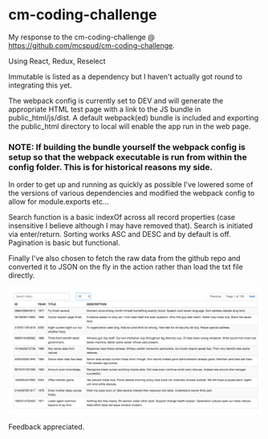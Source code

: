 # cm-coding-challenge

My response to the cm-coding-challenge @ https://github.com/mcspud/cm-coding-challenge.

Using React, Redux, Reselect

Immutable is listed as a dependency but I haven't actually got round to integrating this yet.

The webpack config is currently set to DEV and will generate the appropriate HTML test page with a link to the JS bundle in public_html/js/dist.  A default webpack(ed) bundle is included and exporting the public_html directory to local will enable the app run in the web page.

### NOTE: If building the bundle yourself the webpack config is setup so that the webpack executable is run from within the config folder.  This is for historical reasons my side.

In order to get up and running as quickly as possible I've lowered some of the versions of various dependencies and modified the webpack config to allow for module.exports etc...

Search function is a basic indexOf across all record properties (case insensitive I believe although I may have removed that).  Search is initiated via enter/return.  Sorting works ASC and DESC and by default is off.  Pagination is basic but functional.

Finally I've also chosen to fetch the raw data from the github repo and converted it to JSON on the fly in the action rather than load the txt file directly.

![Screen](/public_html/screenshot.png)

Feedback appreciated.
